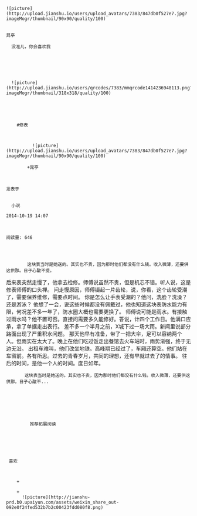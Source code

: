 
    
  
    ![picture](http://upload.jianshu.io/users/upload_avatars/7383/847db0f527e7.jpg?imageMogr/thumbnail/90x90/quality/100)
    

    晁亭
  
      没准儿，你会喜欢我

  
  
    
  
    
      ![picture](http://upload.jianshu.io/users/qrcodes/7383/mmqrcode1414236948113.png?imageMogr/thumbnail/318x318/quality/100)
    


    
      
        #修表
        
          
            
              ![picture](http://upload.jianshu.io/users/upload_avatars/7383/847db0f527e7.jpg?imageMogr/thumbnail/90x90/quality/100)
            
            +晁亭
        
        
    
    发表于 

    
      小说

    2014-10-19 14:07

    

    阅读量: 646
  


        
            这块表当时是她送的。其实也不贵，因为那时他们都没有什么钱。收入微薄，还要供这供那。日子心酸不提。

  后来表突然走慢了，他拿去检修。师傅说虽然不贵，但是机芯不错。听人说，这是修表师傅的口头禅。
  问走慢原因，师傅镊起一片齿轮，说，你看，这个齿轮受潮了，需要保养维修，需要点时间。
  你是怎么让手表受潮的？他问，洗脸？洗澡？还是游泳？
  他想了一会，说这些时候都没有佩戴过，他也知道这块表防水能力有限，何况差不多一年了，防水圈大概也需要更换了。
  师傅说可能是雨水。有接触过雨水吗？他不置可否。直接问需要多久能修好。答说，计四个工作日。他满口应承，拿了单据走出表行。
  差不多一个半月之前，X城下过一场大雨。新闻里说部分路面出现了严重积水问题。
  那天他早有准备，带了一把大伞，足可以容纳两个人。但雨实在太大了。晚上在他们吃过饭走出餐馆去火车站时，雨势渐强，终于无边无沿。
  出租车难叫，他们改坐地铁。高峰期已经过了，车厢还算空。他们站在车窗前。各有所思。过去的青春岁月，共同的理想，还有早就过去了的情事。
  往后的时间，是他一个人的时间。度日如年。

        
           这块表当时是她送的。其实也不贵，因为那时他们都没有什么钱。收入微薄，还要供这供那。日子心酸不...
      
    
    
      
      
      
          
             推荐拓展阅读
        
      
    
    
      
          
     喜欢

      
      
        +
                  
        +
          ![picture](http://jianshu-prd.b0.upaiyun.com/assets/weixin_share_out-092e0f24fed532b7b2c00423fdd080f8.png)
        
      
    
  


